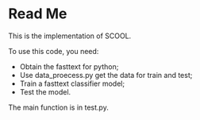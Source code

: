 # Read Me 
This is the implementation of SCOOL.

To use this code, you need:
- Obtain the fasttext for python;
- Use data_proecess.py get the data for train and test;
- Train a fasttext classifier model;
- Test the model.

The main function is in test.py.